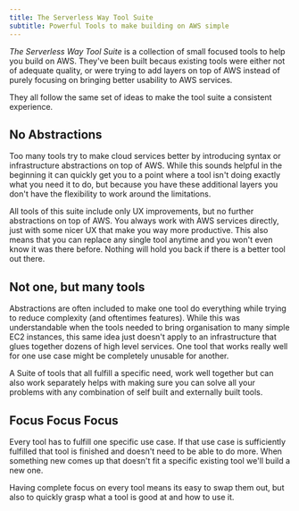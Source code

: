 ```yaml
---
title: The Serverless Way Tool Suite
subtitle: Powerful Tools to make building on AWS simple
---
```


*The Serverless Way Tool Suite* is a collection of small focused tools to help you build on AWS. They've been built becaus existing tools were either not of adequate quality, or were trying to add layers on top of AWS instead of purely focusing on bringing better usability to AWS services.

They all follow the same set of ideas to make the tool suite a consistent experience.

## No Abstractions

Too many tools try to make cloud services better by introducing syntax or infrastructure abstractions on top of AWS. While this sounds helpful in the beginning it can quickly get you to a point where a tool isn't doing exactly what you need it to do, but because you have these additional layers you don't have the flexibility to work around the limitations.

All tools of this suite include only UX improvements, but no further abstractions on top of AWS. You always work with AWS services directly, just with some nicer UX that make you way more productive. This also means that you can replace any single tool anytime and you won't even know it was there before. Nothing will hold you back if there is a better tool out there.

## Not one, but many tools

Abstractions are often included to make one tool do everything while trying to reduce complexity (and oftentimes features). While this was understandable when the tools needed to bring organisation to many simple EC2 instances, this same idea just doesn't apply to an infrastructure that glues together dozens of high level services. One tool that works really well for one use case might be completely unusable for another.

A Suite of tools that all fulfill a specific need, work well together but can also work separately helps with making sure you can solve all your problems with any combination of self built and externally built tools.

## Focus Focus Focus

Every tool has to fulfill one specific use case. If that use case is sufficiently fulfilled that tool is finished and doesn't need to be able to do more. When something new comes up that doesn't fit a specific existing tool we'll build a new one.

Having complete focus on every tool means its easy to swap them out, but also to quickly grasp what a tool is good at and how to use it.